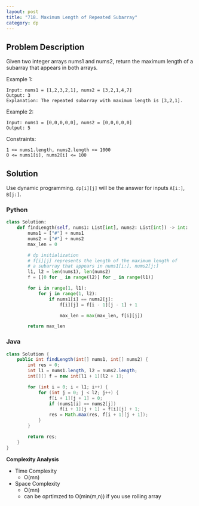 ```yaml
---
layout: post
title: "718. Maximum Length of Repeated Subarray"
category: dp
---
```



## Problem Description

Given two integer arrays nums1 and nums2, return the maximum length of a subarray that appears in both arrays.

Example 1:

```
Input: nums1 = [1,2,3,2,1], nums2 = [3,2,1,4,7]
Output: 3
Explanation: The repeated subarray with maximum length is [3,2,1].
```

Example 2:

```
Input: nums1 = [0,0,0,0,0], nums2 = [0,0,0,0,0]
Output: 5
```

Constraints:

```
1 <= nums1.length, nums2.length <= 1000
0 <= nums1[i], nums2[i] <= 100
```

## Solution

Use dynamic programming. `dp[i][j]` will be the answer for inputs `A[i:]`, `B[j:]`.

### Python

```python
class Solution:
    def findLength(self, nums1: List[int], nums2: List[int]) -> int:        
        nums1 = ["#"] + nums1
        nums2 = ["#"] + nums2
        max_len = 0

        # dp initialization
        # f[i][j] represents the length of the maximum length of
        # a subarray that appears in nums1[i:], nums2[j:]
        l1, l2 = len(nums1), len(nums2)
        f = [[0 for _ in range(l2)] for _ in range(l1)]

        for i in range(1, l1):
            for j in range(1, l2):
                if nums1[i] == nums2[j]:
                    f[i][j] = f[i - 1][j - 1] + 1

                    max_len = max(max_len, f[i][j])

        return max_len
```


### Java

```java
class Solution {
    public int findLength(int[] nums1, int[] nums2) {
        int res = 0;
        int l1 = nums1.length, l2 = nums2.length;
        int[][] f = new int[l1 + 1][l2 + 1];

        for (int i = 0; i < l1; i++) {
            for (int j = 0; j < l2; j++) {
                f[i + 1][j + 1] = 0;
                if (nums1[i] == nums2[j])
                    f[i + 1][j + 1] = f[i][j] + 1;
                res = Math.max(res, f[i + 1][j + 1]);
            }
        }

        return res;
    }
}
```

**Complexity Analysis**

- Time Complexity
  - O(mn)
- Space Complexity
  - O(mn)
  - can be oprtimzed to O(min(m,n)) if you use rolling array

